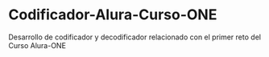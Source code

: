 # Codificador-Alura-Curso-ONE
Desarrollo de codificador y decodificador relacionado con el primer reto del Curso Alura-ONE
